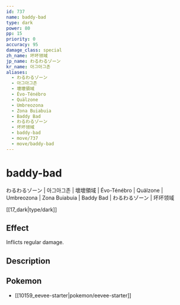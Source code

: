 ```yaml
---
id: 737
name: baddy-bad
type: dark
power: 80
pp: 15
priority: 0
accuracy: 95
damage_class: special
zh_name: 坏坏领域
jp_name: わるわるゾーン
kr_name: 아그아그존
aliases:
  - わるわるゾーン
  - 아그아그존
  - 壞壞領域
  - Évo-Ténébro
  - Quälzone
  - Umbreozona
  - Zona Buiabuia
  - Baddy Bad
  - わるわるゾーン
  - 坏坏领域
  - baddy-bad
  - move/737
  - move/baddy-bad
---
```

# baddy-bad
    
わるわるゾーン | 아그아그존 | 壞壞領域 | Évo-Ténébro | Quälzone | Umbreozona | Zona Buiabuia | Baddy Bad | わるわるゾーン | 坏坏领域

[[17_dark|type/dark]]

## Effect

Inflicts regular damage.

## Description



## Pokemon

- [[10159_eevee-starter|pokemon/eevee-starter]]

